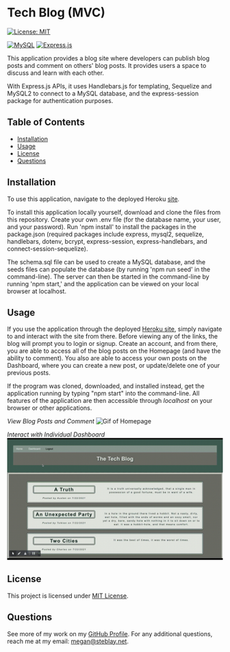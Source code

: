 # Tech Blog (MVC)

[![License: MIT](https://img.shields.io/badge/License-MIT-yellow.svg)](https://opensource.org/licenses/MIT)

[![MySQL](https://img.shields.io/badge/mysql-%2300f.svg?style=for-the-badge&logo=mysql&logoColor=white)](https://www.mysql.com/) [![Express.js](https://img.shields.io/badge/express.js-%23404d59.svg?style=for-the-badge&logo=express&logoColor=%2361DAFB)](https://expressjs.com/)

This application provides a blog site where developers can publish blog posts and comment on others' blog posts. It provides users a space to discuss and learn with each other.

With Express.js APIs, it uses Handlebars.js for templating, Sequelize and MySQL2 to connect to a MySQL database, and the express-session package for authentication purposes.

## Table of Contents

- [Installation](#installation)
- [Usage](#usage)
- [License](#license)
- [Questions](#questions)

## Installation

To use this application, navigate to the deployed Heroku [site](https://fast-meadow-10211.herokuapp.com/).

To install this application locally yourself, download and clone the files from this repository. Create your own .env file (for the database name, your user, and your password). Run 'npm install' to install the packages in the package.json (required packages include express, mysql2, sequelize, handlebars, dotenv, bcrypt, express-session, express-handlebars, and connect-session-sequelize).

The schema.sql file can be used to create a MySQL database, and the seeds files can populate the database (by running 'npm run seed' in the command-line). The server can then be started in the command-line by running 'npm start,' and the application can be viewed on your local browser at localhost.

## Usage

If you use the application through the deployed [Heroku site](https://fast-meadow-10211.herokuapp.com/), simply navigate to and interact with the site from there. Before viewing any of the links, the blog will prompt you to login or signup. Create an account, and from there, you are able to access all of the blog posts on the Homepage (and have the ability to comment). You also are able to access your own posts on the Dashboard, where you can create a new post, or update/delete one of your previous posts.

If the program was cloned, downloaded, and installed instead, get the application running by typing "npm start" into the command-line. All features of the application are then accessible through _localhost_ on your browser or other applications.

_View Blog Posts and Comment_
![Gif of Homepage](https://github.com/msteblu/TechBlog/blob/main/public/assets/Comments.gif)

_Interact with Individual Dashboard_
![Gif of Dashboard](https://github.com/msteblu/TechBlog/blob/main/public/assets/Dashboard.gif)

## License

This project is licensed under [MIT License](https://opensource.org/licenses/MIT).

## Questions

See more of my work on my [GitHub Profile](https://github.com/msteblu/).
For any additional questions, reach me at my email: megan@steblay.net.
